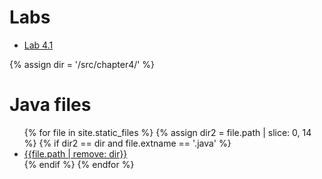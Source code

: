 # Labs
* [Lab 4.1](lab4-1.md)

{% assign dir = '/src/chapter4/' %}
# Java files
<ul>
{% for file in site.static_files %}
    {% assign dir2 = file.path | slice: 0, 14 %}
    {% if dir2 == dir and file.extname == '.java' %}
        <li>
            <div><a href="{{file.path}}">{{file.path | remove: dir}}</a></div>
        </li>
    {% endif %}
{% endfor %}
</ul>